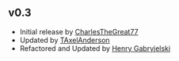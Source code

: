 ## v0.3
- Initial release by [CharlesTheGreat77](@CharlesTheGreat77)
- Updated by [TAxelAnderson](@TAxelAnderson)
- Refactored and Updated by [Henry Gabryjelski](@henrygab)
